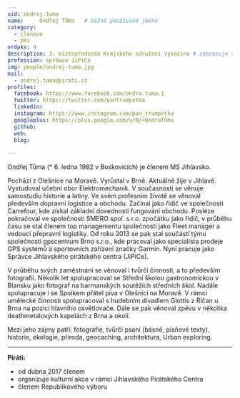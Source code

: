 ```yaml
---
uid: ondrej.tuma
name:     Ondřej Tůma  	# běžně používáné jméno
category:
  - clenove
  - pks
ordpks: 4
description: 3. místopředseda Krajského sdružení Vysočina # zobrazuje se v lide
profession: správce JiPiCe
img: people/ondrej-tuma.jpg
mail:
  - ondrej.tuma@pirati.cz
profiles:
  facebook: https://www.facebook.com/ondra.tuma.1 
  twitter: https://twitter.com/pantrumpetka  
  linkedin:   
  instagram: https://www.instagram.com/pan_trumpetka  
  googleplus: https://plus.google.com/u/0/+OndraTůma
  github: 
  web: 
  blog: 
  
---
```


Ondřej Tůma (* 6. ledna 1982 v Boskovicích) je členem MS Jihlavsko.

Pochází z Olešnice na Moravě. Vyrůstal v Brně. Aktuálně žije v Jihlavě. Vystudoval učební obor 
Elektromechanik. V současnosti se věnuje samostudiu historie a latiny. Ve svém profesním životě se 
věnoval především dopravní logistice a obchodu. Začínal jako řidič ve společnosti Carrefour, kde získal 
základní dovednosti fungování obchodu. Posléze pokračoval ve společnosti SMERO spol. s r.o. zpočátku 
jako řidič, v průběhu času se stal členem top managementu společnosti jako Fleet manager a vedoucí 
přepravní logistiky. Od roku 2013 se pak stal součástí týmu společnosti gpscentrum Brno s.r.o., kde 
pracoval jako specialista prodeje GPS systémů a sportovních zařízení značky Garmin. Nyní pracuje jako 
Správce Jihlavského pirátského centra (JiPiCe).

V průběhu svých zaměstnání se věnoval i tvůrčí činnosti, a to především fotografii. Několik let 
spolupracoval se Střední školou gastronomickou v Blansku jako fotograf na barmanských soutěžích 
středních škol. Nadále spolupracuje i se Spolkem přátel piva v Olešnici na Moravě. V rámci umělecké 
činnosti spolupracoval s hudebním divadlem Glottis z Říčan u Brna na pozici hlavního osvětlovače. Dále se 
pak věnoval zpěvu v několika deathmetalových kapelách z Brna a okolí.

Mezi jeho zájmy patří: fotografie, tvůrčí psaní (básně, písňové texty), historie, ekologie, příroda, geocaching, architektura, Urban exploring.

---

**Piráti:**
* od dubna 2017 členem
* organizuje kulturní akce v rámci Jihlavského Pirátského Centra
* členem Republikového výboru
